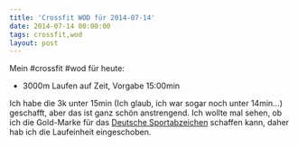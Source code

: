 ```yaml
---
title: 'Crossfit WOD für 2014-07-14'
date: 2014-07-14 00:00:00 
tags: crossfit,wod
layout: post
---
```

Mein #crossfit #wod für heute:

* 3000m Laufen auf Zeit, Vorgabe 15:00min

Ich habe die 3k unter 15min (Ich glaub, ich war sogar noch unter 14min...) geschafft, aber das ist ganz schön anstrengend. Ich wollte mal sehen, ob ich die Gold-Marke für das [Deutsche Sportabzeichen][0] schaffen kann, daher hab ich die Laufeinheit eingeschoben.

[0]: https://de.wikipedia.org/wiki/Deutsches_Sportabzeichen

